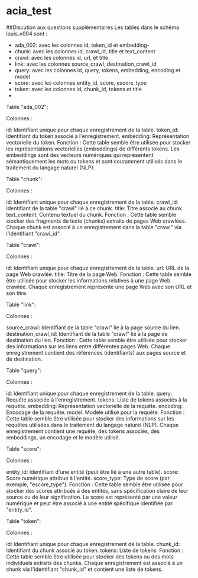 # acia_test
##Discution aux questions supplémentaires
Les tables dans le schéma louis_v004 sont :

- ada_002: avec les colonnes id, token_id et embedding- 
- chunk: avec les colonnes id, crawl_id, title et text_content
- crawl: avec les colonnes id, url, et title
- link: avec les colonnes source_crawl, destination_crawl_id
- query: avec les colonnes id, query, tokens, embedding, encoding et model
- score: avec les colonnes entity_id, score, escore_type
- token: avec les colonnes id, chunk_id, tokens et title
- 



Table "ada_002":

Colonnes :

id: Identifiant unique pour chaque enregistrement de la table.
token_id: Identifiant du token associé à l'enregistrement.
embedding: Représentation vectorielle du token.
Fonction : Cette table semble être utilisée pour stocker les représentations vectorielles (embeddings) de différents tokens. Les embeddings sont des vecteurs numériques qui représentent sémantiquement les mots ou tokens et sont couramment utilisés dans le traitement du langage naturel (NLP).

Table "chunk":

Colonnes :

id: Identifiant unique pour chaque enregistrement de la table.
crawl_id: Identifiant de la table "crawl" lié à ce chunk.
title: Titre associé au chunk.
text_content: Contenu textuel du chunk.
Fonction : Cette table semble stocker des fragments de texte (chunks) extraits de pages Web crawlées. Chaque chunk est associé à un enregistrement dans la table "crawl" via l'identifiant "crawl_id". 

Table "crawl":

Colonnes :

id: Identifiant unique pour chaque enregistrement de la table.
url: URL de la page Web crawlée.
title: Titre de la page Web.
Fonction : Cette table semble être utilisée pour stocker les informations relatives à une page Web crawlée. Chaque enregistrement représente une page Web avec son URL et son titre.

Table "link":

Colonnes :

source_crawl: Identifiant de la table "crawl" lié à la page source du lien.
destination_crawl_id: Identifiant de la table "crawl" lié à la page de destination du lien.
Fonction : Cette table semble être utilisée pour stocker des informations sur les liens entre différentes pages Web. Chaque enregistrement contient des références (identifiants) aux pages source et de destination.

Table "query":

Colonnes :

id: Identifiant unique pour chaque enregistrement de la table.
query: Requête associée à l'enregistrement.
tokens: Liste de tokens associés à la requête.
embedding: Représentation vectorielle de la requête.
encoding: Encodage de la requête.
model: Modèle utilisé pour la requête.
Fonction : Cette table semble être utilisée pour stocker des informations sur les requêtes utilisées dans le traitement du langage naturel (NLP). Chaque enregistrement contient une requête, des tokens associés, des embeddings, un encodage et le modèle utilisé.

Table "score":

Colonnes :

entity_id: Identifiant d'une entité (peut être lié à une autre table).
score: Score numérique attribué à l'entité.
score_type: Type de score (par exemple, "escore_type").
Fonction : Cette table semble être utilisée pour stocker des scores attribués à des entités, sans spécification claire de leur source ou de leur signification. Le score est représenté par une valeur numérique et peut être associé à une entité spécifique identifiée par "entity_id".

Table "token":

Colonnes :

id: Identifiant unique pour chaque enregistrement de la table.
chunk_id: Identifiant du chunk associé au token.
tokens: Liste de tokens.
Fonction : Cette table semble être utilisée pour stocker des tokens ou des mots individuels extraits des chunks. Chaque enregistrement est associé à un chunk via l'identifiant "chunk_id" et contient une liste de tokens.

